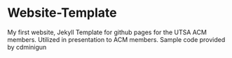 # Website-Template

My first website,
Jekyll Template for github pages for the UTSA ACM members. Utilized in presentation to ACM members. 
Sample code provided by cdminigun
